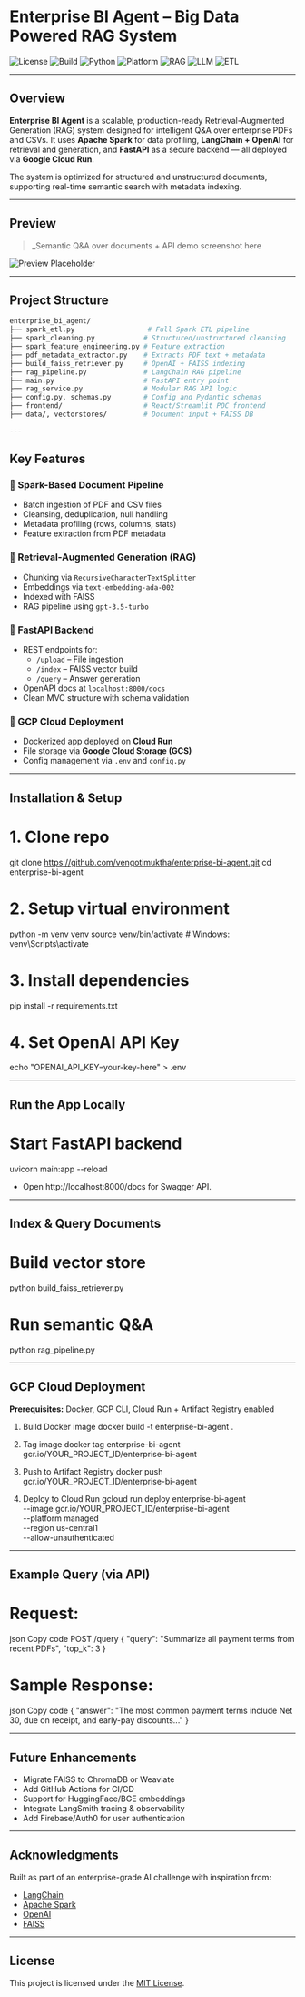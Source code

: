 # Enterprise BI Agent – Big Data Powered RAG System

![License](https://img.shields.io/badge/license-MIT-blue)
![Build](https://img.shields.io/badge/build-passing-brightgreen)
![Python](https://img.shields.io/badge/python-3.11-blue)
![Platform](https://img.shields.io/badge/platform-GCP-lightgrey)
![RAG](https://img.shields.io/badge/RAG-LangChain-blue?logo=langchain)
![LLM](https://img.shields.io/badge/LLM-OpenAI-informational?logo=openai)
![ETL](https://img.shields.io/badge/Data%20Pipeline-Spark-orange?logo=apachespark)

---

##  Overview

**Enterprise BI Agent** is a scalable, production-ready Retrieval-Augmented Generation (RAG) system designed for intelligent Q&A over enterprise PDFs and CSVs. It uses **Apache Spark** for data profiling, **LangChain + OpenAI** for retrieval and generation, and **FastAPI** as a secure backend — all deployed via **Google Cloud Run**.

The system is optimized for structured and unstructured documents, supporting real-time semantic search with metadata indexing.

---

## Preview

> _Semantic Q&A over documents + API demo screenshot here 

<!-- Replace with actual image when ready -->
![Preview Placeholder](Demo_Placeholder.png)

---

##  Project Structure

```bash
enterprise_bi_agent/
├── spark_etl.py                  # Full Spark ETL pipeline
├── spark_cleaning.py            # Structured/unstructured cleansing
├── spark_feature_engineering.py # Feature extraction
├── pdf_metadata_extractor.py    # Extracts PDF text + metadata
├── build_faiss_retriever.py     # OpenAI + FAISS indexing
├── rag_pipeline.py              # LangChain RAG pipeline
├── main.py                      # FastAPI entry point
├── rag_service.py               # Modular RAG API logic
├── config.py, schemas.py        # Config and Pydantic schemas
├── frontend/                    # React/Streamlit POC frontend
├── data/, vectorstores/         # Document input + FAISS DB

---
```
##  Key Features

### 🔹 Spark-Based Document Pipeline

- Batch ingestion of PDF and CSV files  
- Cleansing, deduplication, null handling  
- Metadata profiling (rows, columns, stats)  
- Feature extraction from PDF metadata  

### 🔹 Retrieval-Augmented Generation (RAG)

- Chunking via `RecursiveCharacterTextSplitter`  
- Embeddings via `text-embedding-ada-002`  
- Indexed with FAISS  
- RAG pipeline using `gpt-3.5-turbo`  

### 🔹 FastAPI Backend

- REST endpoints for:
  - `/upload` – File ingestion  
  - `/index` – FAISS vector build  
  - `/query` – Answer generation  
- OpenAPI docs at `localhost:8000/docs`  
- Clean MVC structure with schema validation  

### 🔹 GCP Cloud Deployment

- Dockerized app deployed on **Cloud Run**  
- File storage via **Google Cloud Storage (GCS)**  
- Config management via `.env` and `config.py`  

---

## Installation & Setup

# 1. Clone repo
git clone https://github.com/vengotimuktha/enterprise-bi-agent.git
cd enterprise-bi-agent

# 2. Setup virtual environment
python -m venv venv
source venv/bin/activate     # Windows: venv\Scripts\activate

# 3. Install dependencies
pip install -r requirements.txt

# 4. Set OpenAI API Key
echo "OPENAI_API_KEY=your-key-here" > .env

---

## Run the App Locally

# Start FastAPI backend
uvicorn main:app --reload
- Open http://localhost:8000/docs for Swagger API.

---

##  Index & Query Documents
 
# Build vector store
python build_faiss_retriever.py

# Run semantic Q&A
python rag_pipeline.py

---

##  GCP Cloud Deployment

**Prerequisites:** Docker, GCP CLI, Cloud Run + Artifact Registry enabled


 1. Build Docker image
docker build -t enterprise-bi-agent .

 2. Tag image
docker tag enterprise-bi-agent gcr.io/YOUR_PROJECT_ID/enterprise-bi-agent

 3. Push to Artifact Registry
docker push gcr.io/YOUR_PROJECT_ID/enterprise-bi-agent

 4. Deploy to Cloud Run
gcloud run deploy enterprise-bi-agent \
  --image gcr.io/YOUR_PROJECT_ID/enterprise-bi-agent \
  --platform managed \
  --region us-central1 \
  --allow-unauthenticated

---

##  Example Query (via API)

# Request:

json
Copy code
POST /query
{
  "query": "Summarize all payment terms from recent PDFs",
  "top_k": 3
}

# Sample Response:

json
Copy code
{
  "answer": "The most common payment terms include Net 30, due on receipt, and early-pay discounts..."
}

---

##  Future Enhancements

-  Migrate FAISS to ChromaDB or Weaviate  
-  Add GitHub Actions for CI/CD  
-  Support for HuggingFace/BGE embeddings  
-  Integrate LangSmith tracing & observability  
-  Add Firebase/Auth0 for user authentication  

---

##  Acknowledgments

Built as part of an enterprise-grade AI challenge with inspiration from:

- [LangChain](https://github.com/langchain-ai/langchain)  
- [Apache Spark](https://spark.apache.org/)  
- [OpenAI](https://platform.openai.com/)  
- [FAISS](https://github.com/facebookresearch/faiss)  

---

##  License

This project is licensed under the [MIT License](LICENSE).

